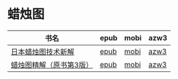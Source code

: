 # 蜡烛图

| 书名 | epub | mobi | azw3 |
| --- | --- | --- | --- |
| [日本蜡烛图技术新解](http://ct.dalanmei.com/f/31084289-572117518-67d359) | [epub](http://ct.dalanmei.com/f/31084289-572117518-67d359) | [mobi](http://ct.dalanmei.com/f/31084289-571652406-601ab2) | [azw3](http://ct.dalanmei.com/f/31084289-572179974-3c541e) |
| [蜡烛图精解（原书第3版）](http://ct.dalanmei.com/f/31084289-571841021-1c334e) | [epub](http://ct.dalanmei.com/f/31084289-571841021-1c334e) | [mobi](http://ct.dalanmei.com/f/31084289-571550100-56995c) | [azw3](http://ct.dalanmei.com/f/31084289-572200992-3a1e48) |
